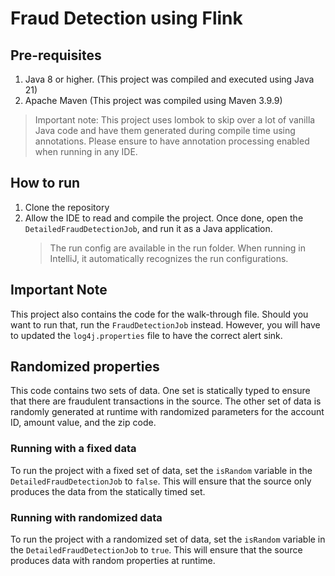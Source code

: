 # Fraud Detection using Flink

## Pre-requisites
1. Java 8 or higher. (This project was compiled and executed using Java 21)
2. Apache Maven (This project was compiled using Maven 3.9.9)

> Important note: This project uses lombok to skip over a lot of vanilla Java code and have them generated during compile time using annotations. Please ensure to have annotation processing enabled when running in any IDE. 

## How to run
1. Clone the repository
2. Allow the IDE to read and compile the project. Once done, open the `DetailedFraudDetectionJob`, and run it as a Java application.
   > The run config are available in the run folder. When running in IntelliJ, it automatically recognizes the run configurations.

## Important Note
This project also contains the code for the walk-through file. Should you want to run that, run the `FraudDetectionJob` instead.
However, you will have to updated the `log4j.properties` file to have the correct alert sink.

## Randomized properties
This code contains two sets of data. One set is statically typed to ensure that there are fraudulent transactions in the source.
The other set of data is randomly generated at runtime with randomized parameters for the account ID, amount value, and the zip code.  

### Running with a fixed data
To run the project with a fixed set of data, set the `isRandom` variable in the `DetailedFraudDetectionJob` to `false`.
This will ensure that the source only produces the data from the statically timed set.

### Running with randomized data
To run the project with a randomized set of data, set the `isRandom` variable in the `DetailedFraudDetectionJob` to `true`.
This will ensure that the source produces data with random properties at runtime.
